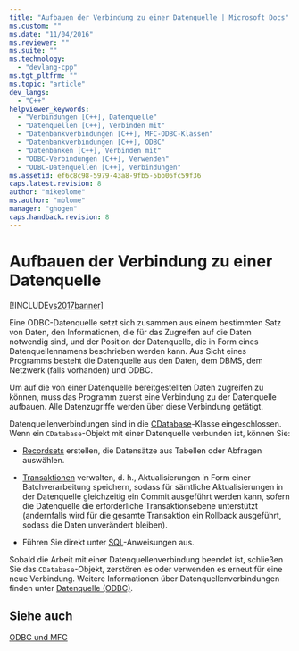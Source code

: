 ```yaml
---
title: "Aufbauen der Verbindung zu einer Datenquelle | Microsoft Docs"
ms.custom: ""
ms.date: "11/04/2016"
ms.reviewer: ""
ms.suite: ""
ms.technology: 
  - "devlang-cpp"
ms.tgt_pltfrm: ""
ms.topic: "article"
dev_langs: 
  - "C++"
helpviewer_keywords: 
  - "Verbindungen [C++], Datenquelle"
  - "Datenquellen [C++], Verbinden mit"
  - "Datenbankverbindungen [C++], MFC-ODBC-Klassen"
  - "Datenbankverbindungen [C++], ODBC"
  - "Datenbanken [C++], Verbinden mit"
  - "ODBC-Verbindungen [C++], Verwenden"
  - "ODBC-Datenquellen [C++], Verbindungen"
ms.assetid: ef6c8c98-5979-43a8-9fb5-5bb06fc59f36
caps.latest.revision: 8
author: "mikeblome"
ms.author: "mblome"
manager: "ghogen"
caps.handback.revision: 8
---
```

# Aufbauen der Verbindung zu einer Datenquelle
[!INCLUDE[vs2017banner](../../assembler/inline/includes/vs2017banner.md)]

Eine ODBC\-Datenquelle setzt sich zusammen aus einem bestimmten Satz von Daten, den Informationen, die für das Zugreifen auf die Daten notwendig sind, und der Position der Datenquelle, die in Form eines Datenquellennamens beschrieben werden kann.  Aus Sicht eines Programms besteht die Datenquelle aus den Daten, dem DBMS, dem Netzwerk \(falls vorhanden\) und ODBC.  
  
 Um auf die von einer Datenquelle bereitgestellten Daten zugreifen zu können, muss das Programm zuerst eine Verbindung zu der Datenquelle aufbauen.  Alle Datenzugriffe werden über diese Verbindung getätigt.  
  
 Datenquellenverbindungen sind in die [CDatabase](../../mfc/reference/cdatabase-class.md)\-Klasse eingeschlossen.  Wenn ein `CDatabase`\-Objekt mit einer Datenquelle verbunden ist, können Sie:  
  
-   [Recordsets](../../mfc/reference/crecordset-class.md) erstellen, die Datensätze aus Tabellen oder Abfragen auswählen.  
  
-   [Transaktionen](../../data/odbc/transaction-odbc.md) verwalten, d. h., Aktualisierungen in Form einer Batchverarbeitung speichern, sodass für sämtliche Aktualisierungen in der Datenquelle gleichzeitig ein Commit ausgeführt werden kann, sofern die Datenquelle die erforderliche Transaktionsebene unterstützt \(andernfalls wird für die gesamte Transaktion ein Rollback ausgeführt, sodass die Daten unverändert bleiben\).  
  
-   Führen Sie direkt unter [SQL](../../data/odbc/sql.md)\-Anweisungen aus.  
  
 Sobald die Arbeit mit einer Datenquellenverbindung beendet ist, schließen Sie das `CDatabase`\-Objekt, zerstören es oder verwenden es erneut für eine neue Verbindung.  Weitere Informationen über Datenquellenverbindungen finden unter [Datenquelle \(ODBC\)](../../data/odbc/data-source-odbc.md).  
  
## Siehe auch  
 [ODBC und MFC](../../data/odbc/odbc-and-mfc.md)